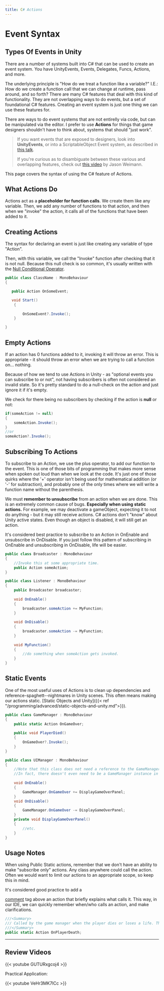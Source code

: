 ```yaml
---
title: C# Actions
---
```

# Event Syntax

## Types Of Events in Unity

There are a number of systems built into C# that can be used to create an event system. You have UnityEvents, Events, Delegates, Funcs, Actions, and more. 

The underlying principle is "How do we treat a function like a variable?" I.E.: How do we create a function call that we can change at runtime, pass around, and so forth? There are many C# features that deal with this kind of functionality. They are not overlapping ways to do events, but a set of foundational C# features. Creating an event system is just one thing we can use these features for.

There are ways to do event systems that are not entirelly via code, but can be manipulated via the editor. I prefer to use **Actions** for things that game designers shouldn't have to think about, systems that should "just work". 

> If you want events that are exposed to designers, look into **UnityEvents**, or into a ScriptableObject Event system, as described in [this talk](https://guidebook.hdyar.com/docs/programming/architecture/data-oriented-design-scriptable-objects/).
>
> If you're curious as to disambiguate between these various and overlapping features, check out [this video](https://www.youtube.com/watch?v=oc3sQamIh-Q) by Jason Weimann.

This page covers the syntax of using the C# feature of Actions.

## What Actions Do

Actions act as a **placeholder for function calls**. We create them like any variable. Then, we add any number of functions to that action, and then when we "invoke" the action, it calls all of the functions that have been added to it.

## Creating Actions

The syntax for declaring an event is just like creating any variable of type "Action".

 Then, with this variable, we call the "Invoke" function after checking that it is not null. Because this null check is so common, it's usually written with the [Null Conditional Operator](https://learn.microsoft.com/en-us/dotnet/csharp/language-reference/operators/member-access-operators#null-conditional-operators--and-). 

```c#
public class ClassName : MonoBehaviour
{

​	public Action OnSomeEvent;

​	void Start()
	{
	
    	OnSomeEvent?.Invoke();
	}

}
```

## Empty Actions

If an action has 0 functions added to it, invoking it will throw an error. This is appropriate - it should throw an error when we are trying to call a function on... nothing.

Because of how we tend to use Actions in Unity - as "optional events you can subscribe to or not", not having subscribers is often not considered an invalid state. So it's pretty standard to do a null-check on the action and just ignore it if it's empty.

We check for there being no subscribers by checking if the action is **null** or not:

```c#
if(someAction != null)
{
	someAction.Invoke();
}
//or
someAction?.Invoke();
```

## Subscribing To Actions

To subscribe to an Action, we use the plus operator, to add our function to the event. This is one of those bits of programming that makes more sense when spoken out loud than when we look at the code. It's just one of those quirks where the '+' operator isn't being used for mathematical addition (or '-' for subtraction), and probably one of the only times where we will write a function name without the parenthesis.

We must **remember to unsubscribe** from an action when we are done. This is an extremely common cause of bugs. **Especially when using static actions.** For example, we may deactivate a gameObject, expecting it to not do anything - but it may still receive actions. C# actions don't "know" about Unity active states. Even though an object is disabled, it will still get an action.

It's considered best practice to subscribe to an Action in OnEnable and unsubscribe in OnDisable. If you just follow this pattern of subscribing in OnEnable and unsubscribing in OnDisable, life will be easier.

```C#
public class Broadcaster : MonoBehaviour
{
    //Invoke this at some appropriate time.
	public Action someAction;
}

public class Listener : MonoBehaviour 
{
    public Broadcaster broadcaster;
    
	void OnEnable()
    {
        broadcaster.someAction += MyFunction;
    }
    
    void OnDisable()
    {
        broadcaster.someAction -= MyFunction;
    }
    
    void MyFunction()
    {
        //do something when someAction gets invoked.
    }
}
```

## Static Events

One of the most useful uses of Actions is to clean up dependencies and reference-spaghett--nightmares in Unity scenes. This often means making our actions static. [Static Objects and Unity]({{< ref "/programming/advanced/static-objects-and-unity.md">}}).

```c#
public class GameManager : MonoBehaviour
{
	public static Action OnGameOver;
	
	public void PlayerDied()
	{
		OnGameOver?.Invoke();
	}
}

public class UIManager : MonoBehaviour
{
    //Note that this class does not need a reference to the GameManager in the scene.
    //In fact, there doesn't even need to be a GameManager instance in the scene, we can always just subscribe to, and invoke, the public static action.
    
    void OnEnable()
    {
        GameManager.OnGameOver += DisplayGameOverPanel;
    }
    void OnDisable()
    {
        GameManager.OnGameOver -= DisplayGameOverPanel;
    }
    private void DisplayGameOverPanel()
    {
        //etc.
    }
}
```

## Usage Notes

When using Public Static actions, remember that we don't have an ability to make "subscribe only" actions. Any class anywhere could call the action. Often we would want to limit our actions to an appropriate scope, so keep this in mind. 

It's considered good practice to add a <Summary> [comment](https://learn.microsoft.com/en-us/dotnet/csharp/language-reference/xmldoc/) tag above an action that briefly explains what calls it. This way, in our IDE, we can quickly remember when/who calls an action, and make clarifications.

```C#
///<Summary>
/// Called by the game manager when the player dies or loses a life. This event is still called before the gameOver event when the player loses their last life.
///</Summary>
public static Action OnPlayerDeath;
```

---

## Review Videos

{{< youtube GUTURxgcoj4 >}}

Practical Application:

{{< youtube VeHr3MK7lCc >}}

